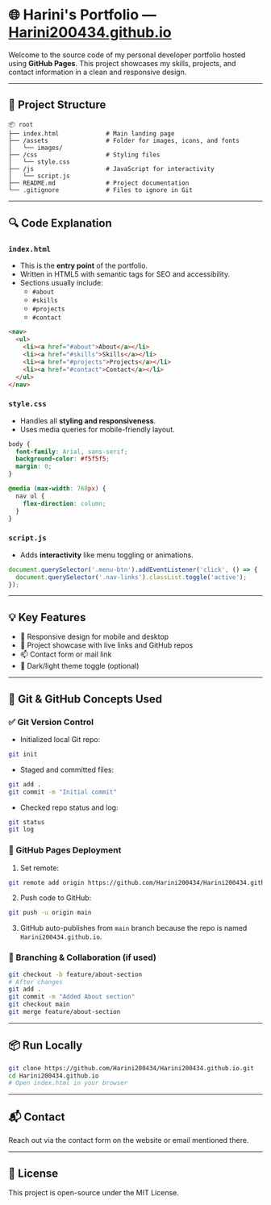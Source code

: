 # 🌐 Harini's Portfolio — [Harini200434.github.io](https://Harini200434.github.io)

Welcome to the source code of my personal developer portfolio hosted using **GitHub Pages**. This project showcases my skills, projects, and contact information in a clean and responsive design.

---

## 📁 Project Structure

```
📦 root
├── index.html             # Main landing page
├── /assets                # Folder for images, icons, and fonts
│   └── images/
├── /css                   # Styling files
│   └── style.css
├── /js                    # JavaScript for interactivity
│   └── script.js
├── README.md              # Project documentation
└── .gitignore             # Files to ignore in Git
```

---

## 🔍 Code Explanation

### `index.html`
- This is the **entry point** of the portfolio.
- Written in HTML5 with semantic tags for SEO and accessibility.
- Sections usually include:
  - `#about`
  - `#skills`
  - `#projects`
  - `#contact`

```html
<nav>
  <ul>
    <li><a href="#about">About</a></li>
    <li><a href="#skills">Skills</a></li>
    <li><a href="#projects">Projects</a></li>
    <li><a href="#contact">Contact</a></li>
  </ul>
</nav>
```

### `style.css`
- Handles all **styling and responsiveness**.
- Uses media queries for mobile-friendly layout.

```css
body {
  font-family: Arial, sans-serif;
  background-color: #f5f5f5;
  margin: 0;
}

@media (max-width: 768px) {
  nav ul {
    flex-direction: column;
  }
}
```

### `script.js`
- Adds **interactivity** like menu toggling or animations.

```js
document.querySelector('.menu-btn').addEventListener('click', () => {
  document.querySelector('.nav-links').classList.toggle('active');
});
```

---

## 💡 Key Features

- 📱 Responsive design for mobile and desktop
- 💼 Project showcase with live links and GitHub repos
- 📫 Contact form or mail link
- 🌙 Dark/light theme toggle (optional)

---

## 🌿 Git & GitHub Concepts Used

### ✅ Git Version Control

- Initialized local Git repo:
```bash
git init
```

- Staged and committed files:
```bash
git add .
git commit -m "Initial commit"
```

- Checked repo status and log:
```bash
git status
git log
```

### 🚀 GitHub Pages Deployment

1. Set remote:
```bash
git remote add origin https://github.com/Harini200434/Harini200434.github.io.git
```

2. Push code to GitHub:
```bash
git push -u origin main
```

3. GitHub auto-publishes from `main` branch because the repo is named `Harini200434.github.io`.

### 🔁 Branching & Collaboration (if used)

```bash
git checkout -b feature/about-section
# After changes
git add .
git commit -m "Added About section"
git checkout main
git merge feature/about-section
```

---

## 📦 Run Locally

```bash
git clone https://github.com/Harini200434/Harini200434.github.io.git
cd Harini200434.github.io
# Open index.html in your browser
```

---

## 📬 Contact

Reach out via the contact form on the website or email mentioned there.

---

## 📝 License

This project is open-source under the MIT License.
